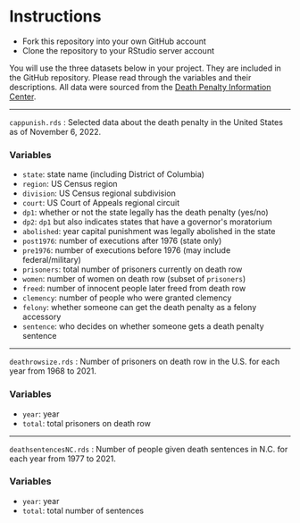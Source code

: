 # Instructions

* Fork this repository into your own GitHub account
* Clone the repository to your RStudio server account

You will use the three datasets below in your project. They are included in the GitHub repository. Please read through the variables and their descriptions. All data were sourced from the [Death Penalty Information Center](https://deathpenaltyinfo.org/).

***
`cappunish.rds` : Selected data about the death penalty in the United States as of November 6, 2022. 

### Variables

* `state`: state name (including District of Columbia)
* `region`: US Census region
* `division`: US Census regional subdivision
* `court`: US Court of Appeals regional circuit 
* `dp1`: whether or not the state legally has the death penalty (yes/no)
* `dp2`: `dp1` but also indicates states that have a governor's moratorium
* `abolished`: year capital punishment was legally abolished in the state
* `post1976`: number of executions after 1976 (state only)
* `pre1976`: number of executions before 1976 (may include federal/military)
* `prisoners`: total number of prisoners currently on death row
* `women`: number of women on death row (subset of `prisoners`)
* `freed`: number of innocent people later freed from death row
* `clemency`: number of people who were granted clemency
* `felony`: whether someone can get the death penalty as a felony accessory
* `sentence`: who decides on whether someone gets a death penalty sentence

***

`deathrowsize.rds` : Number of prisoners on death row in the U.S. for each year from 1968 to 2021.

### Variables

* `year`: year
* `total`: total prisoners on death row

***

`deathsentencesNC.rds` : Number of people given death sentences in N.C. for each year from 1977 to 2021.

### Variables

* `year`: year
* `total`: total number of sentences
